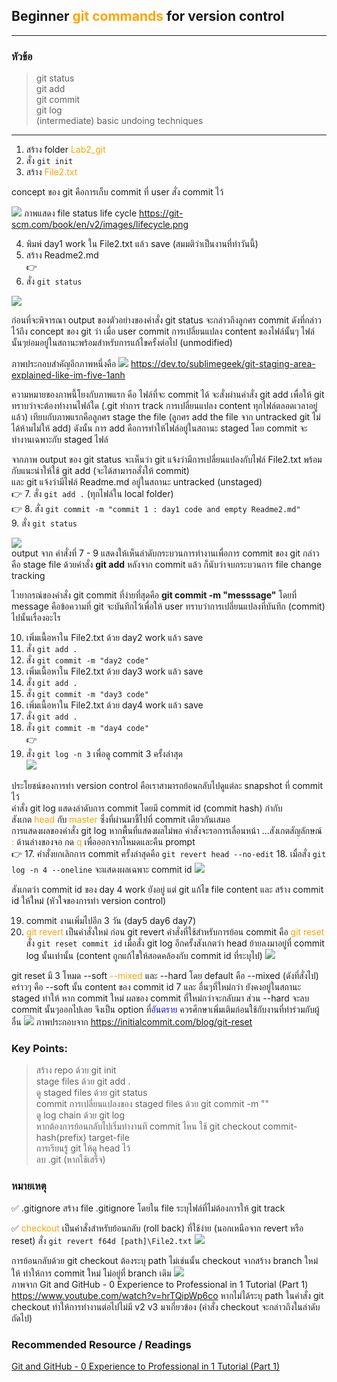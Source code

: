 ## Beginner <span style="color:orange">git commands</span> for version control  
---  
### หัวข้อ
>git status  
>git add  
>git commit  
>git log  
>(intermediate) basic undoing techniques
---  
1. สร้าง folder <span style="color:orange">Lab2_git</span>  
2. สั่ง `git init`  
3. สร้าง <span style="color:orange">File2.txt</span>  

concept ของ git คือการเก็บ commit ที่ user สั่ง commit ไว้  

![](./img/2023-03-07-14-12-17.png)
ภาพแสดง file status life cycle
https://git-scm.com/book/en/v2/images/lifecycle.png  

4. พิมพ์ day1 work ใน File2.txt แล้ว save (สมมติว่าเป็นงานที่ทำวันนี้)  
5. สร้าง Readme2.md  
:point_right:  
6. สั่ง `git status`   

![](./img/2023-03-07-15-06-04.png)  

ก่อนที่จะพิจารณา output ของตัวอย่างของคำสั่ง git status จะกล่าวถึงลูกศร commit ดังที่กล่าวไว้ถึง concept ของ git ว่า เมื่อ user commit การเปลี่ยนแปลง content ของไฟล์นั้นๆ ไฟล์นั้นๆย่อมอยู่ในสถานะพร้อมสำหรับการแก้ไขครั้งต่อไป (unmodified)  

ภาพประกอบสำคัญอีกภาพหนึ่งคือ
![](./img/2023-03-07-14-24-09.png)
https://dev.to/sublimegeek/git-staging-area-explained-like-im-five-1anh  

ความหมายของภาพนี้โยงกับภาพแรก คือ ไฟล์ที่จะ commit ได้ จะสั่งผ่านคำสั่ง git add เพื่อให้ git ทราบว่าจะต้องทำงานไฟล์ใด (.git ทำการ track การเปลี่ยนแปลง content ทุกไฟล์ตลอดเวลาอยู่แล้ว) เทียบกับภาพแรกคือลูกศร stage the file (ลูกศร add the file จาก untracked git ไม่ได้ห้ามไม่ให้ add) ดังนั้น การ add คือการทำให้ไฟล์อยู่ในสถานะ staged โดย commit จะทำงานเฉพาะกับ staged ไฟล์  

จากภาพ output ของ git status จะเห็นว่า git แจ้งว่ามีการเปลี่ยนแปลงกับไฟล์ File2.txt  พร้อมกับแนะนำให้ใช้ git add (จะได้สามารถสั่งให้ commit)  
และ git แจ้งว่ามีไฟล์ Readme.md อยู่ในสถานะ untracked (unstaged)  
:point_right:
7. สั่ง `git add .` (ทุกไฟล์ใน local folder)  
:point_right:
8. สั่ง `git commit -m "commit 1 : day1 code and empty Readme2.md"`  
9. สั่ง `git status`  

![](./img/2023-03-07-20_21_37.jpg)  
output จาก คำสั่งที่ 7 - 9 แสดงให้เห็นลำดับกระบวนการทำงานเพื่อการ commit ของ git กล่าวคือ stage file ด้วยคำสั่ง **git add** หลังจาก commit แล้ว ก็นับว่าจบกระบวนการ file change tracking   

ไวยากรณ์ของคำสั่ง git commit ที่ง่ายที่สุดคือ **git commit -m "messsage"** โดยที่ message คือข้อความที่ git จะบันทึกไว้เพื่อให้ user ทราบว่าการเปลี่ยนแปลงที่บันทึก (commit) ไปนั้นเรื่องอะไร  

10. เพิ่มเนื้อหาใน File2.txt ด้วย day2 work แล้ว save  
11. สั่ง `git add .`  
12. สั่ง `git commit -m "day2 code"`  
13. เพิ่มเนื้อหาใน File2.txt ด้วย day3 work แล้ว save  
14. สั่ง `git add .`  
15. สั่ง `git commit -m "day3 code"`  
14. เพิ่มเนื้อหาใน File2.txt ด้วย day4 work แล้ว save  
15. สั่ง `git add .`  
16. สั่ง `git commit -m "day4 code"`  
:point_right:
16. สั่ง `git log -n 3` เพื่อดู commit 3 ครั้งล่าสุด  
![](./img/x2023-03-14-22_16_27.png)  

ประโยชน์ของการทำ version control คือเราสามารถย้อนกลับไปดูแต่ละ snapshot ที่ commit ไว้  
คำสั่ง git log แสดงลำดับการ commit โดยมี commit id (commit hash) กำกับ  
สังเกต <span style="color:orange">head</span> กับ <span style="color:orange">master</span> ซึ่งที่ผ่านมาชี้ไปที่ commit เดียวกันเสมอ  
การแสดงผลของคำสั่ง git log หากพื้นที่แสดงผลไม่พอ คำสั่งจะรอการเลื่อนหน้า ...สังเกตสัญลักษณ์ <span style="color:orange">:</span> ด้านล่างของจอ กด <span style="color:orange">q</span> เพื่อออกจากโหมดและคืน prompt  
:point_right:
17. คำสั่งยกเลิกการ commit ครั้งล่าสุดคือ `git revert head --no-edit`
18. เมื่อสั่ง `git log -n 4 --oneline` จะแสดงผลเฉพาะ commit id 
![](./img/x2023-03-14-22_17_50.png) 

สังเกตว่า commit id ของ day 4 work ยังอยู่ แต่ git แก้ไข file content และ สร้าง commit id ให้ใหม่ (หัวใจของการทำ version control)

19. commit งานเพิ่มไปอีก 3 วัน (day5 day6 day7)
20. <span style="color:orange">git revert</span> เป็นคำสั่งใหม่ ก่อน git revert คำสั่งที่ใช้สำหรับการย้อน commit คือ <span style="color:orange">git reset</span> สั่ง `git reset commit id` เมื่อสั่ง git log อีกครั้งสังเกตว่า head ย้ายลงมาอยู่ที่ commit log นั้นเท่านั้น (content ถูกแก้ไขให้สอดคล้องกับ commit id ที่ระบุไป)
![](./img/x2023-03-15-07_50_57.png)

git reset มี 3 โหมด --soft <span style="color:orange">--mixed</span> และ --hard โดย default คือ --mixed (ดังที่สั่งไป) คร่าวๆ คือ --soft นั้น content ของ commit id 7 และ อื่นๆที่ใหม่กว่า ยังคงอยู่ในสถานะ staged ทำให้ หาก commit ใหม่ ผลของ commit ที่ใหม่กว่าจะกลับมา ส่วน --hard จะลบ commit นั้นๆออกไปเลย จึงเป็น option ที่<span style="color:blue">อันตราย</span> ควรศึกษาเพิ่มเติมก่อนใช้กับงานที่ทำร่วมกับผู้อื่น
![](./img/x2023-03-14-15-01-12.png)
ภาพประกอบจาก https://initialcommit.com/blog/git-reset  

### Key Points:
> สร้าง repo ด้วย git init  
> stage files ด้วย git add .  
> ดู staged files ด้วย git status  
> commit การเปลี่ยนแปลงของ staged files ด้วย git commit -m ""  
> ดู log chain ด้วย git log  
> หากต้องการย้อนกลับไปเริ่มทำงานที commit ไหน ใช้ git checkout commit-hash(prefix) target-file  
> การเรียนรู้ git ให้ดู head ไว้  
> ลบ .git  (หากใช้เสร็จ)

### หมายเหตุ
:white_check_mark: .gitignore
สร้าง file .gitignore โดยใน file ระบุไฟล์ที่ไม่ต้องการให้ git track  

:white_check_mark: <span style="color:orange">checkout</span> เป็นคำสั่งสำหรับย้อนกลับ (roll back) ที่ใช้ง่าย (นอกเหนือจาก revert หรือ reset) สั่ง `git revert f64d [path]\File2.txt`
![](./img/x2023-03-15-07_55_39.png)

การย้อนกลับด้วย git checkout ต้องระบุ path ไม่เช่นนั้น checkout จากสร้าง branch ใหม่ให้ ทำให้การ commit ใหม่ ไม่อยู่ที่ branch เดิม
![](./img/2023-03-23-14_19_47.png)  
ภาพจาก Git and GitHub - 0 Experience to Professional in 1 Tutorial (Part 1) https://www.youtube.com/watch?v=hrTQipWp6co หากไม่ได้ระบุ path ในคำสั่ง git checkout ทำให้การทำงานต่อไปไม่มี v2 v3 มาเกี่ยวข้อง (คำสั่ง checkout จะกล่าวถึงในลำดับถัดไป)


### Recommended Resource / Readings  
[Git and GitHub - 0 Experience to Professional in 1 Tutorial (Part 1)]( https://www.youtube.com/watch?v=hrTQipWp6co)  
